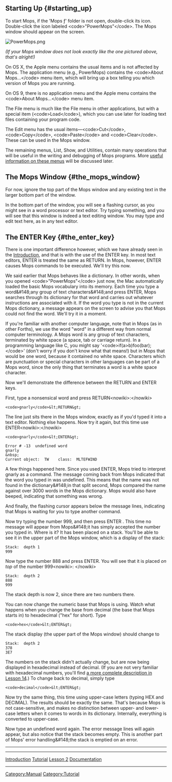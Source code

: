 Starting Up {#starting_up}
-----------

To start Mops, if the \'Mops &fnof;\' folder is not open, double-click
its icon. Double-click the icon labeled \<code\>\"PowerMops\"\</code\>.
The Mops window should appear on the screen.

![](PowerMops.png "PowerMops.png")

*(If your Mops window does not look exactly like the one pictured above,
that\'s alright!)*

On OS X, the Apple menu contains the usual items and is not affected by
Mops. The application menu (e.g., PowerMops) contains the \<code\>About
Mops&hellip;\</code\> menu item, which will bring up a box telling you
which version of Mops you are running.

On OS 9, there is no application menu and the Apple menu contains the
\<code\>About Mops&hellip;\</code\> menu item.

The File menu is much like the File menu in other applications, but with
a special item (\<code\>Load\</code\>), which you can use later for
loading text files containing your program code.

The Edit menu has the usual items&mdash;\<code\>Cut\</code\>,
\<code\>Copy\</code\>, \<code\>Paste\</code\> and
\<code\>Clear\</code\>. These can be used in the Mops window.

The remaining menus, List, Show, and Utilities, contain many operations
that will be useful in the writing and debugging of Mops programs. More
[ useful information on these menus](Reference_1 "wikilink") will be
discussed later.

The Mops Window {#the_mops_window}
---------------

For now, ignore the top part of the Mops window and any existing text in
the larger bottom part of the window.

In the bottom part of the window, you will see a flashing cursor, as you
might see in a word processor or text editor. Try typing something, and
you will see that this window is indeed a text editing window. You may
type and edit text here, as in any text editor.

The ENTER Key {#the_enter_key}
-------------

There is one important difference however, which we have already seen in
the [Introduction](Tutorial "wikilink"), and that is with the use of the
ENTER key. In most text editors, ENTER is treated the same as RETURN. In
Mops, however, ENTER causes Mops commands to be executed. We\'ll try
this now.

We said earlier that Mops behaves like a dictionary. In other words,
when you opened \<code\>\"PowerMops\"\</code\> just now, the Mac
automatically loaded the basic Mops vocabulary into its memory. Each
time you type a word&\#148;any group of text characters&\#148;and press
ENTER, Mops searches through its dictionary for that word and carries
out whatever instructions are associated with it. If the word you type
is not in the current Mops dictionary, a message appears on the screen
to advise you that Mops could not find the word. We\'ll try it in a
moment.

If you\'re familiar with another computer language, note that in Mops
(as in other Forths), we use the word \"word\" in a different way from
normal computer terminology. A Mops word is any group of text
characters, terminated by white space (a space, tab or carriage return).
In a programming language like C, you might say
\'\<code\>if(a&gt;b)foo(bar);\</code\>\' (don\'t worry if you don\'t
know what that means!) but in Mops that would be one word, because it
contained no white space. Characters which are punctuation or special
characters in other languages can be part of a Mops word, since the only
thing that terminates a word is a white space character.

Now we\'ll demonstrate the difference between the RETURN and ENTER keys.

First, type a nonsensical word and press RETURN\<nowiki\>:\</nowiki\>

`<code>gnarly</code>&lt;RETURN&gt;`

The line just sits there in the Mops window, exactly as if you\'d typed
it into a text editor. Nothing else happens. Now try it again, but this
time use ENTER\<nowiki\>:\</nowiki\>

`<code>gnarly</code>&lt;ENTER&gt;`

`Error # -13  undefined word`\
`gnarly`\
`&nbsp;`\
`Current object:  TW    class:  MLTEFWIND`

A few things happened here. Since you used ENTER, Mops tried to
interpret gnarly as a command. The message coming back from Mops
indicated that the word you typed in was undefined. This means that the
name was not found in the dictionary&\#148;in that split second, Mops
compared the name against over 3000 words in the Mops dictionary. Mops
would also have beeped, indicating that something was wrong.

And finally, the flashing cursor appears below the message lines,
indicating that Mops is waiting for you to type another command.

Now try typing the number 999, and then press ENTER . This time no
message will appear from Mops&\#148;it has simply accepted the number
you typed in. Where is it? It has been placed on a stack. You\'ll be
able to see it in the upper part of the Mops window, which is a display
of the stack:

`Stack:  depth 1`\
`999`

Now type the number 888 and press ENTER. You will see that it is placed
*on top* of the number 999\<nowiki\>: \</nowiki\>

`Stack:  depth 2`\
`888`\
`999 `

The stack depth is now 2, since there are two numbers there.

You can now change the numeric base that Mops is using. Watch what
happens when you change the base from decimal (the base that Mops starts
in) to hexadecimal (\"hex\" for short). Type

`<code>hex</code>&lt;ENTER&gt;`

The stack display (the upper part of the Mops window) should change to

`Stack:  depth 2`\
`378`\
`3E7`

The numbers on the stack didn\'t actually change, but are now being
displayed in hexadecimal instead of decimal. (If you are not very
familiar with hexadecimal numbers, you\'ll find [a more complete
description in Lesson
14](Lesson_14#Decimal,_Hex,_and_Binary_Arithmetic "wikilink").) To
change back to decimal, simply type

`<code>decimal</code>&lt;ENTER&gt;`

Now try the same thing, this time using upper-case letters (typing HEX
and DECIMAL). The results should be exactly the same. That\'s because
Mops is not case-sensitive, and makes no distinction between upper- and
lower-case letters when it comes to words in its dictionary. Internally,
everything is converted to upper-case.

Now type an undefined word again. The error message lines will again
appear, but also notice that the stack becomes empty. This is another
part of Mops\' error handling&\#148;the stack is emptied on an error.

------------------------------------------------------------------------

  ------------------------------------------- --------------------------------- ---------------------------------
  [Introduction](Tutorial "wikilink")         [Tutorial](Tutorial "wikilink")   [Lesson 2](Lesson_2 "wikilink")
  [Documentation](Documentation "wikilink")                                     
  ------------------------------------------- --------------------------------- ---------------------------------

[Category:Manual](Category:Manual "wikilink")
[Category:Tutorial](Category:Tutorial "wikilink")
